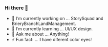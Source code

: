 ### Hi there 👋

<!--
**VictorDronov/VictorDronov** is a ✨ _special_ ✨ repository because its `README.md` (this file) appears on your GitHub profile.
-->

- 🔭 I’m currently working on ... StorySquad and BrieryBranchLandManagement.
- 🌱 I’m currently learning ... UI/UX design.
- 💬 Ask me about ... Anything!
- ⚡ Fun fact: ... I have diferent color eyes!

<!--
- 👯 I’m looking to collaborate on ...
- 🤔 I’m looking for help with ...
-->
<!--
- 📫 How to reach me: ...
- 😄 Pronouns: ...
-->
